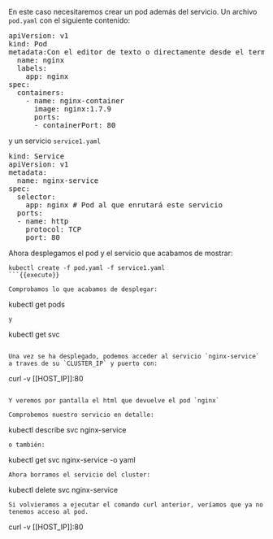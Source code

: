 En este caso necesitaremos crear un pod además del servicio. Un archivo `pod.yaml` con el siguiente contenido:

<pre class="file">
apiVersion: v1
kind: Pod
metadata:Con el editor de texto o directamente desde el terminal, crear u
  name: nginx
  labels:
    app: nginx
spec:
  containers:
    - name: nginx-container
      image: nginx:1.7.9
      ports:
      - containerPort: 80
</pre>
y un servicio `service1.yaml`
<pre class="file">
kind: Service
apiVersion: v1
metadata:
  name: nginx-service
spec:
  selector:
    app: nginx # Pod al que enrutará este servicio
  ports:
  - name: http
    protocol: TCP
    port: 80
</pre>

Ahora desplegamos el pod y el servicio que acabamos de mostrar:

```
kubectl create -f pod.yaml -f service1.yaml
```{{execute}}

Comprobamos lo que acabamos de desplegar:
```
kubectl get pods
```{{execute}}
y
```
kubectl get svc
```{{execute}}

Una vez se ha desplegado, podemos acceder al servicio `nginx-service` a traves de su `CLUSTER_IP` y puerto con:
```
curl -v [[HOST_IP]]:80
```{{execute}}

Y veremos por pantalla el html que devuelve el pod `nginx`

Comprobemos nuestro servicio en detalle:
```
kubectl describe svc nginx-service
```{{execute}}
o también:
```
kubectl get svc nginx-service -o yaml
```{{execute}}
Ahora borramos el servicio del cluster:
```
kubectl delete svc nginx-service
```{{execute}}
Si volvieramos a ejecutar el comando curl anterior, veríamos que ya no tenemos acceso al pod.
```
curl -v [[HOST_IP]]:80
```{{execute}}